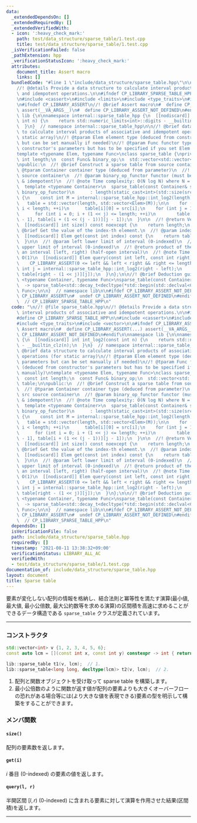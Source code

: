 ```yaml
---
data:
  _extendedDependsOn: []
  _extendedRequiredBy: []
  _extendedVerifiedWith:
  - icon: ':heavy_check_mark:'
    path: test/data_structure/sparse_table/1.test.cpp
    title: test/data_structure/sparse_table/1.test.cpp
  _isVerificationFailed: false
  _pathExtension: hpp
  _verificationStatusIcon: ':heavy_check_mark:'
  attributes:
    document_title: Assert macro
    links: []
  bundledCode: "#line 1 \"include/data_structure/sparse_table.hpp\"\n\n//! @file sparse_table.hpp\n\
    //! @details Provide a data structure to calculate interval products of associative\
    \ and idempotent operations.\n\n#ifndef CP_LIBRARY_SPARSE_TABLE_HPP\n#define CP_LIBRARY_SPARSE_TABLE_HPP\n\
    \n#include <cassert>\n#include <limits>\n#include <type_traits>\n#include <vector>\n\
    \n#ifndef CP_LIBRARY_ASSERT\n//! @brief Assert macro\n#  define CP_LIBRARY_ASSERT(...)\
    \ assert(__VA_ARGS__)\n#  define CP_LIBRARY_ASSERT_NOT_DEFINED\n#endif\n\nnamespace\
    \ lib {\n\nnamespace internal::sparse_table_hpp {\n  [[nodiscard]] int int_log2(const\
    \ int n) {\n    return std::numeric_limits<int>::digits - __builtin_clz(n);\n\
    \  }\n}  // namespace internal::sparse_table_hpp\n\n//! @brief data structure\
    \ to calculate interval products of associative and idempotent operations (for\
    \ static array)\n//! @tparam Elem element type (deduced from constructor's parameters\
    \ but can be set manually if needed)\n//! @tparam Func functor type (deduced from\
    \ constructor's parameters but has to be specified if you set Elem manually)\n\
    template <typename Elem, typename Func>\nclass sparse_table {\nprivate:\n  const\
    \ int length;\n  const Func& binary_op;\n  std::vector<std::vector<Elem>> table;\n\
    \npublic:\n  //! @brief Construct a sparse table from source container\n  //!\
    \ @tparam Container container type (deduced from parameter)\n  //! @param src\
    \ source container\n  //! @param binary_op_functor functor (must be associative\
    \ & idempotent)\n  //! @note Time complexity: O(N log N) where N = size(src)\n\
    \  template <typename Container>\n  sparse_table(const Container& src, const Func&\
    \ binary_op_functor)\n      : length(static_cast<int>(std::size(src))), binary_op(binary_op_functor)\
    \ {\n    const int M = internal::sparse_table_hpp::int_log2(length) + 1;\n\n \
    \   table = std::vector(length, std::vector<Elem>(M));\n\n    for (int i = 0;\
    \ i < length; ++i)\n      table[i][0] = src[i];\n    for (int j = 1; j < M; ++j)\n\
    \      for (int i = 0; i + (1 << j) <= length; ++i)\n        table[i][j] = binary_op(table[i][j\
    \ - 1], table[i + (1 << (j - 1))][j - 1]);\n  }\n\n  //! @return Vector length\n\
    \  [[nodiscard]] int size() const noexcept {\n    return length;\n  }\n\n  //!\
    \ @brief Get the value of the index-th element.\n  //! @param index index (0-indexed)\n\
    \  [[nodiscard]] Elem get(const int index) const {\n    return table[index][0];\n\
    \  }\n\n  //! @param left lower limit of interval (0-indexed)\n  //! @param right\
    \ upper limit of interval (0-indexed)\n  //! @return product of the elements of\
    \ an interval [left, right) (half-open interval)\n  //! @note Time complexity:\
    \ O(1)\n  [[nodiscard]] Elem query(const int left, const int right) const {\n\
    \    CP_LIBRARY_ASSERT(0 <= left && left < right && right <= length);\n    const\
    \ int j = internal::sparse_table_hpp::int_log2(right - left);\n    return binary_op(table[left][j],\
    \ table[right - (1 << j)][j]);\n  }\n};\n\n//! @brief Deduction guide\ntemplate\
    \ <typename Container, typename Func>\nsparse_table(const Container&, const Func&)\n\
    \  -> sparse_table<std::decay_t<decltype(*std::begin(std::declval<Container>()))>,\
    \ Func>;\n\n}  // namespace lib\n\n#ifdef CP_LIBRARY_ASSERT_NOT_DEFINED\n#  undef\
    \ CP_LIBRARY_ASSERT\n#  undef CP_LIBRARY_ASSERT_NOT_DEFINED\n#endif\n\n#endif\
    \  // CP_LIBRARY_SPARSE_TABLE_HPP\n"
  code: "\n//! @file sparse_table.hpp\n//! @details Provide a data structure to calculate\
    \ interval products of associative and idempotent operations.\n\n#ifndef CP_LIBRARY_SPARSE_TABLE_HPP\n\
    #define CP_LIBRARY_SPARSE_TABLE_HPP\n\n#include <cassert>\n#include <limits>\n\
    #include <type_traits>\n#include <vector>\n\n#ifndef CP_LIBRARY_ASSERT\n//! @brief\
    \ Assert macro\n#  define CP_LIBRARY_ASSERT(...) assert(__VA_ARGS__)\n#  define\
    \ CP_LIBRARY_ASSERT_NOT_DEFINED\n#endif\n\nnamespace lib {\n\nnamespace internal::sparse_table_hpp\
    \ {\n  [[nodiscard]] int int_log2(const int n) {\n    return std::numeric_limits<int>::digits\
    \ - __builtin_clz(n);\n  }\n}  // namespace internal::sparse_table_hpp\n\n//!\
    \ @brief data structure to calculate interval products of associative and idempotent\
    \ operations (for static array)\n//! @tparam Elem element type (deduced from constructor's\
    \ parameters but can be set manually if needed)\n//! @tparam Func functor type\
    \ (deduced from constructor's parameters but has to be specified if you set Elem\
    \ manually)\ntemplate <typename Elem, typename Func>\nclass sparse_table {\nprivate:\n\
    \  const int length;\n  const Func& binary_op;\n  std::vector<std::vector<Elem>>\
    \ table;\n\npublic:\n  //! @brief Construct a sparse table from source container\n\
    \  //! @tparam Container container type (deduced from parameter)\n  //! @param\
    \ src source container\n  //! @param binary_op_functor functor (must be associative\
    \ & idempotent)\n  //! @note Time complexity: O(N log N) where N = size(src)\n\
    \  template <typename Container>\n  sparse_table(const Container& src, const Func&\
    \ binary_op_functor)\n      : length(static_cast<int>(std::size(src))), binary_op(binary_op_functor)\
    \ {\n    const int M = internal::sparse_table_hpp::int_log2(length) + 1;\n\n \
    \   table = std::vector(length, std::vector<Elem>(M));\n\n    for (int i = 0;\
    \ i < length; ++i)\n      table[i][0] = src[i];\n    for (int j = 1; j < M; ++j)\n\
    \      for (int i = 0; i + (1 << j) <= length; ++i)\n        table[i][j] = binary_op(table[i][j\
    \ - 1], table[i + (1 << (j - 1))][j - 1]);\n  }\n\n  //! @return Vector length\n\
    \  [[nodiscard]] int size() const noexcept {\n    return length;\n  }\n\n  //!\
    \ @brief Get the value of the index-th element.\n  //! @param index index (0-indexed)\n\
    \  [[nodiscard]] Elem get(const int index) const {\n    return table[index][0];\n\
    \  }\n\n  //! @param left lower limit of interval (0-indexed)\n  //! @param right\
    \ upper limit of interval (0-indexed)\n  //! @return product of the elements of\
    \ an interval [left, right) (half-open interval)\n  //! @note Time complexity:\
    \ O(1)\n  [[nodiscard]] Elem query(const int left, const int right) const {\n\
    \    CP_LIBRARY_ASSERT(0 <= left && left < right && right <= length);\n    const\
    \ int j = internal::sparse_table_hpp::int_log2(right - left);\n    return binary_op(table[left][j],\
    \ table[right - (1 << j)][j]);\n  }\n};\n\n//! @brief Deduction guide\ntemplate\
    \ <typename Container, typename Func>\nsparse_table(const Container&, const Func&)\n\
    \  -> sparse_table<std::decay_t<decltype(*std::begin(std::declval<Container>()))>,\
    \ Func>;\n\n}  // namespace lib\n\n#ifdef CP_LIBRARY_ASSERT_NOT_DEFINED\n#  undef\
    \ CP_LIBRARY_ASSERT\n#  undef CP_LIBRARY_ASSERT_NOT_DEFINED\n#endif\n\n#endif\
    \  // CP_LIBRARY_SPARSE_TABLE_HPP\n"
  dependsOn: []
  isVerificationFile: false
  path: include/data_structure/sparse_table.hpp
  requiredBy: []
  timestamp: '2021-08-11 13:38:32+09:00'
  verificationStatus: LIBRARY_ALL_AC
  verifiedWith:
  - test/data_structure/sparse_table/1.test.cpp
documentation_of: include/data_structure/sparse_table.hpp
layout: document
title: Sparse table
---
```


要素が変化しない配列の情報を格納し、結合法則と冪等性を満たす演算(最小値, 最大値, 最小公倍数, 最大公約数等を求める演算)の区間積を高速に求めることができるデータ構造である `sparse_table` クラスが定義されています。

---

### コンストラクタ

```cpp
std::vector<int> v {1, 2, 3, 4, 5, 6};
const auto lcm = [](const int x, const int y) constexpr -> int { return std::lcm(x, y); };

lib::sparse_table t1(v, lcm);  // 1.
lib::sparse_table<long long, decltype(lcm)> t2(v, lcm);  // 2.
```

1. 配列と関数オブジェクトを受け取って sparse table を構築します。
1. 最小公倍数のように関数が返す値が配列の要素よりも大きくオーバーフローの恐れがある場合等には(より大きな値を表現できる)要素の型を明示して構築をすることができます。

### メンバ関数

#### `size()`

配列の要素数を返します。

#### `get(i)`

$i$ 番目 (0-indexed) の要素の値を返します。

#### `query(l, r)`

半開区間 $[l, r)$ (0-indexed) に含まれる要素に対して演算を作用させた結果(区間積)を返します。

---
